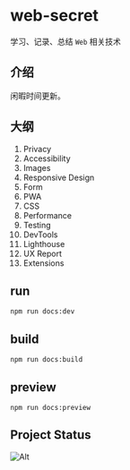 # web-secret
学习、记录、总结 `Web` 相关技术

## 介绍
闲暇时间更新。

## 大纲
1. Privacy
1. Accessibility
1. Images
1. Responsive Design
1. Form
1. PWA
1. CSS
1. Performance
1. Testing
1. DevTools
1. Lighthouse
1. UX Report
1. Extensions

## run
```shell
npm run docs:dev
```

## build
```shell
npm run docs:build
```

## preview
```shell
npm run docs:preview
```

## Project Status
![Alt](https://repobeats.axiom.co/api/embed/7d6b9eebf7860e62b3027dbe9f1dd591f936361b.svg "Repobeats analytics image")